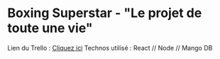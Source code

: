 # Boxing Superstar - "Le projet de toute une vie"
Lien du Trello : <a href="https://trello.com/b/eNb1WyKi/boxing-superstar-le-projet-de-toute-une-vie">Cliquez ici</a>
Technos utilisé : React // Node // Mango DB

